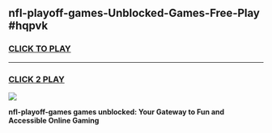 
## nfl-playoff-games-Unblocked-Games-Free-Play #hqpvk
<h3>
<a href="https://us.freeplayer.one?title=nfl-playoff-games&ref=9M">CLICK TO PLAY</a></h3>
<hr>

<h3>
<a href="https://us.freeplayer.one?title=nfl-playoff-games&ref=9M">CLICK 2 PLAY</a>
  
</h3>

<a href="https://us.freeplayer.one?title=nfl-playoff-games&ref=9M"><img src="https://clearcache.store/games.png"></a>


**nfl-playoff-games games unblocked: Your Gateway to Fun and Accessible Online Gaming**
